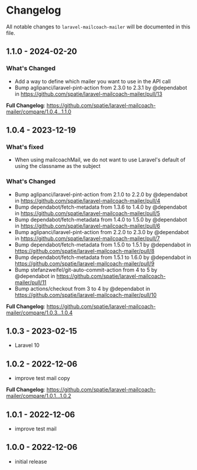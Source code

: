 # Changelog

All notable changes to `laravel-mailcoach-mailer` will be documented in this file.

## 1.1.0 - 2024-02-20

### What's Changed

* Add a way to define which mailer you want to use in the API call
* Bump aglipanci/laravel-pint-action from 2.3.0 to 2.3.1 by @dependabot in https://github.com/spatie/laravel-mailcoach-mailer/pull/13

**Full Changelog**: https://github.com/spatie/laravel-mailcoach-mailer/compare/1.0.4...1.1.0

## 1.0.4 - 2023-12-19

### What's fixed

* When using mailcoachMail, we do not want to use Laravel's default of using the classname as the subject

### What's Changed

* Bump aglipanci/laravel-pint-action from 2.1.0 to 2.2.0 by @dependabot in https://github.com/spatie/laravel-mailcoach-mailer/pull/4
* Bump dependabot/fetch-metadata from 1.3.6 to 1.4.0 by @dependabot in https://github.com/spatie/laravel-mailcoach-mailer/pull/5
* Bump dependabot/fetch-metadata from 1.4.0 to 1.5.0 by @dependabot in https://github.com/spatie/laravel-mailcoach-mailer/pull/6
* Bump aglipanci/laravel-pint-action from 2.2.0 to 2.3.0 by @dependabot in https://github.com/spatie/laravel-mailcoach-mailer/pull/7
* Bump dependabot/fetch-metadata from 1.5.0 to 1.5.1 by @dependabot in https://github.com/spatie/laravel-mailcoach-mailer/pull/8
* Bump dependabot/fetch-metadata from 1.5.1 to 1.6.0 by @dependabot in https://github.com/spatie/laravel-mailcoach-mailer/pull/9
* Bump stefanzweifel/git-auto-commit-action from 4 to 5 by @dependabot in https://github.com/spatie/laravel-mailcoach-mailer/pull/11
* Bump actions/checkout from 3 to 4 by @dependabot in https://github.com/spatie/laravel-mailcoach-mailer/pull/10

**Full Changelog**: https://github.com/spatie/laravel-mailcoach-mailer/compare/1.0.3...1.0.4

## 1.0.3 - 2023-02-15

- Laravel 10

## 1.0.2 - 2022-12-06

- improve test mail copy

**Full Changelog**: https://github.com/spatie/laravel-mailcoach-mailer/compare/1.0.1...1.0.2

## 1.0.1 - 2022-12-06

- improve test mail

## 1.0.0 - 2022-12-06

- initial release
